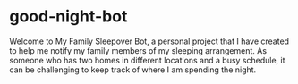 # good-night-bot
Welcome to My Family Sleepover Bot, a personal project that I have created to help me notify my family members of my sleeping arrangement. As someone who has two homes in different locations and a busy schedule, it can be challenging to keep track of where I am spending the night.
